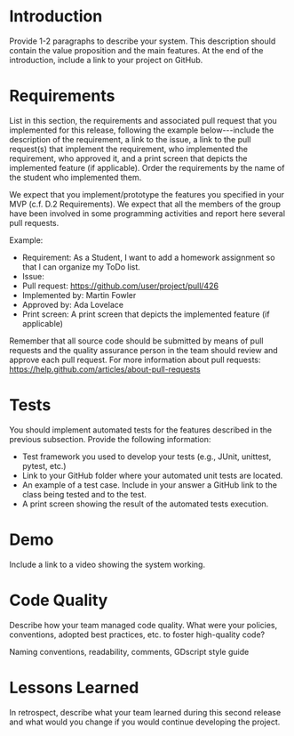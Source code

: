 # Introduction #
Provide 1-2 paragraphs to describe your system. This description should contain the value proposition and the main features. At the end of the introduction, include a link to your project on GitHub.

# Requirements #
List in this section, the requirements and associated pull request that you implemented for this release, following the example below---include the description of the requirement, a link to the issue,  a link to the pull request(s) that implement the requirement, who implemented the requirement, who approved it, and a print screen that depicts the implemented feature (if applicable). Order the requirements by the name of the student who implemented them.

We expect that you implement/prototype the features you specified in your MVP (c.f. D.2 Requirements). We expect that all the members of the group have been involved in some programming activities and report here several pull requests. 

Example:
- Requirement: As a Student, I want to add a homework assignment so that I can organize my ToDo list.
- Issue: <link to your GitHub issue>
- Pull request: https://github.com/user/project/pull/426
- Implemented by: Martin Fowler
- Approved by: Ada Lovelace
- Print screen: A print screen that depicts the implemented feature (if applicable)

Remember that all source code should be submitted by means of pull requests and the quality assurance person in the team should review and approve each pull request. For more information about pull requests:
https://help.github.com/articles/about-pull-requests  

# Tests #
You should implement automated tests for the features described in the previous subsection. Provide the following information:
- Test framework you used to develop your tests (e.g., JUnit, unittest, pytest, etc.)
- Link to your GitHub folder where your automated unit tests are located.
- An example of a test case. Include in your answer a GitHub link to the class being tested and to the test.
- A print screen showing the result of the automated tests execution. 

# Demo #
Include a link to a video showing the system working.

# Code Quality #
Describe how your team managed code quality. What were your policies, conventions, adopted best practices, etc. to foster high-quality code? 

Naming conventions, readability, comments, GDscript style guide

# Lessons Learned #
In retrospect, describe what your team learned during this second release and what would you change if you would continue developing the project. 
